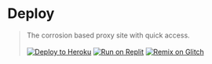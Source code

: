 # Deploy
> The corrosion based proxy site with quick access.<br><br>
<a target="_blank" href="https://heroku.com/deploy/?template=https://github.com/de-slav/deploy"><img alt="Deploy to Heroku" src="https://raw.githubusercontent.com/BinBashBanana/deploy-buttons/master/buttons/remade/heroku.svg"></a>
<a target="_blank" href="(https://heroku.com/deploy/?template=https://github.com/de-slav/deploy"><img alt="Run on Replit" src="https://raw.githubusercontent.com/BinBashBanana/deploy-buttons/master/buttons/remade/replit.svg"></a>
<a target="_blank" href="https://glitch.com/edit/#!/import/github/EnginexNetwork/deploy"><img alt="Remix on Glitch" src="https://raw.githubusercontent.com/BinBashBanana/deploy-buttons/master/buttons/remade/glitch.svg"></a>
